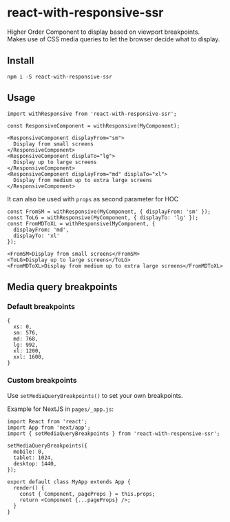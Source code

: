 # react-with-responsive-ssr

Higher Order Component to display based on viewport breakpoints.<br>
Makes use of CSS media queries to let the browser decide what to display.

## Install

```
npm i -S react-with-responsive-ssr
```

## Usage

```
import withResponsive from 'react-with-responsive-ssr';

const ResponsiveComponent = withResponsive(MyComponent);

<ResponsiveComponent displayFrom="sm">
  Display from small screens
</ResponsiveComponent>
<ResponsiveComponent displaTo="lg">
  Display up to large screens
</ResponsiveComponent>
<ResponsiveComponent displayFrom="md" displaTo="xl">
  Display from medium up to extra large screens
</ResponsiveComponent>
```

It can also be used with `props` as second parameter for HOC

```
const FromSM = withResponsive(MyComponent, { displayFrom: 'sm' });
const ToLG = withResponsive(MyComponent, { displayTo: 'lg' });
const FromMDToXL = withResponsive(MyComponent, {
  displayFrom: 'md',
  displayTo: 'xl'
});

<FromSM>Display from small screens</FromSM>
<ToLG>Display up to large screens</ToLG>
<FromMDToXL>Display from medium up to extra large screens</FromMDToXL>
```

## Media query breakpoints

### Default breakpoints

```
{
  xs: 0,
  sm: 576,
  md: 768,
  lg: 992,
  xl: 1200,
  xxl: 1600,
}
```

### Custom breakpoints

Use `setMediaQueryBreakpoints()` to set your own breakpoints.

Example for NextJS in `pages/_app.js`:

```
import React from 'react';
import App from 'next/app';
import { setMediaQueryBreakpoints } from 'react-with-responsive-ssr';

setMediaQueryBreakpoints({
  mobile: 0,
  tablet: 1024,
  desktop: 1440,
});

export default class MyApp extends App {
  render() {
    const { Component, pageProps } = this.props;
    return <Component {...pageProps} />;
  }
}
```
